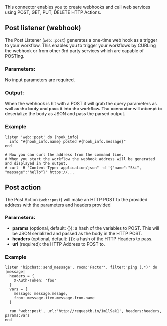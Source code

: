This connector enables you to create webhooks and call web services using POST, GET, PUT, DELETE HTTP Actions.

## Post listener (webhook)
The Post Listener (`web::post`) generates a one-time web hook as a trigger to your workflow. This enables you to trigger your workflows by CURLing the webhook or from other 3rd party services which are capable of POSTing.

### Parameters:
No input parameters are required.


### Output:
When the webhook is hit with a POST it will grab the query parameters as well as the body and pass it into the workflow. The connector will attempt to deserialize the body as JSON and pass the parsed output. 

### Example
    listen 'web::post' do |hook_info|
      info "#{hook_info.name} posted #{hook_info.message}"
    end

    # Now you can curl the address from the command line.
    # When you start the workflow the webhook address will be generated and displayed in the output.
    # curl -H "Content-Type: application/json" -d '{"name":"Ski", "message":"hello"}' https://...


## Post action
The Post Action (`web::post`) will make an HTTP POST to the provided address with the parameters and headers provided

### Parameters:
- **params** (optional, default: {}): a hash of the variables to POST. This will be JSON serialized and passed as the body in the HTTP POST.
- **headers** (optional, default: {}): a hash of the HTTP Headers to pass.
- **url** (required): the HTTP Address to POST to.

### Example
    listen 'hipchat::send_message', room:'Factor', filter:'ping (.*)' do |message|
      headers = {
        X-Auth-Token: 'foo'
      }
      vars = {
        message: message.mesage,
        from: message.item.message.from.name
      }

      run 'web::post', url:'http://requestb.in/1m1l9ak1', headers:headers, params:vars
    end